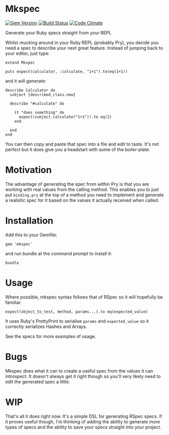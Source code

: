 Mkspec
======
[![Gem Version](https://badge.fury.io/rb/mkspec.png)](http://badge.fury.io/rb/mkspec)
[![Build Status](https://travis-ci.org/ritchiey/mkspec.png?branch=master)](https://travis-ci.org/ritchiey/mkspec)
[![Code Climate](https://codeclimate.com/repos/52b530917e00a45ef600294e/badges/9bce4690fe2eca6f2062/gpa.png)](https://codeclimate.com/repos/52b530917e00a45ef600294e/feed)

Generate your Ruby specs straight from your REPL

Whilst mucking around in your Ruby REPL (probably Pry), you decide you
need a spec to describe your next great feature. Instead of jumping back
to your editor, just type:

    extend Mkspec
    
    puts expect(calculator, :calculate, "1+1").to(eq(1+1))

and it will generate:

    describe Calculator do
      subject {described_class.new}

      describe "#calculate" do

        it "does something" do
          expect(subject.calculate("1+1")).to eq(2)
        end

      end
    end
    
You can then copy and paste that spec into a file and edit to taste. It's not perfect but it does give you a headstart with some of the boiler-plate.

Motivation
==========

The advantage of generating the spec from within Pry is that you are working with real values from the calling method. This enables you to just put `binding.pry` at the top of a method you need to implement and generate a realistic spec for it based on the values it actually received when called.


Installation
============

Add this to your Gemfile:

    gem 'mkspec'

and run bundle at the command prompt to install it:

    bundle


Usage
=====

Where possible, mkspec syntax follows that of RSpec so it will hopefully be familiar.

    expect(object_to_test, method, params...).to eq(expected_value)


It uses Ruby's PrettyPrint to serialise `params` and `expected_value` so it correctly serializes Hashes and Arrays.

See the specs for more examples of usage.


Bugs
====

Mkspec does what it can to create a useful spec from the values it can introspect. It doesn't always get it right though so you'll very likely need to edit the generated spec a little.

WIP
===

That's all it does right now. It's a simple DSL for generating RSpec
specs. If it proves useful though, I'm thinking of adding the ability
to generate more types of specs and the ability to save your specs
straight into your project.
